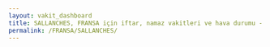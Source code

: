 ```yaml
---
layout: vakit_dashboard
title: SALLANCHES, FRANSA için iftar, namaz vakitleri ve hava durumu - ilçe/eyalet seç
permalink: /FRANSA/SALLANCHES/
---
```


<script type="text/javascript">
  var GLOBAL_COUNTRY = 'FRANSA';
  var GLOBAL_CITY = 'SALLANCHES';
  var GLOBAL_STATE = '';
  var lat = 72;
  var lon = 21;
</script>
